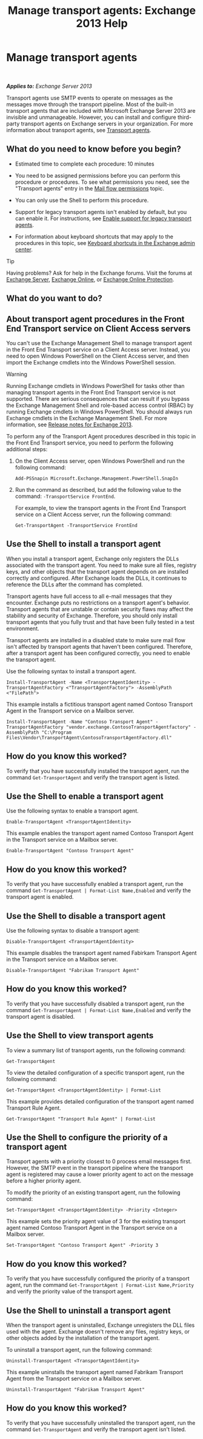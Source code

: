 ﻿---
title: 'Manage transport agents: Exchange 2013 Help'
TOCTitle: Manage transport agents
ms:assetid: f15ab7e4-015d-45b1-9c10-f733d7cd2a36
ms:mtpsurl: https://technet.microsoft.com/en-us/library/Bb125175(v=EXCHG.150)
ms:contentKeyID: 49300743
ms.date: 12/09/2016
mtps_version: v=EXCHG.150
---

# Manage transport agents

 

_**Applies to:** Exchange Server 2013_


Transport agents use SMTP events to operate on messages as the messages move through the transport pipeline. Most of the built-in transport agents that are included with Microsoft Exchange Server 2013 are invisible and unmanageable. However, you can install and configure third-party transport agents on Exchange servers in your organization. For more information about transport agents, see [Transport agents](transport-agents-exchange-2013-help.md).

## What do you need to know before you begin?

  - Estimated time to complete each procedure: 10 minutes

  - You need to be assigned permissions before you can perform this procedure or procedures. To see what permissions you need, see the "Transport agents" entry in the [Mail flow permissions](mail-flow-permissions-exchange-2013-help.md) topic.

  - You can only use the Shell to perform this procedure.

  - Support for legacy transport agents isn't enabled by default, but you can enable it. For instructions, see [Enable support for legacy transport agents](enable-support-for-legacy-transport-agents-exchange-2013-help.md).

  - For information about keyboard shortcuts that may apply to the procedures in this topic, see [Keyboard shortcuts in the Exchange admin center](keyboard-shortcuts-in-the-exchange-admin-center-exchange-online-protection-help.md).


> [!TIP]
> Having problems? Ask for help in the Exchange forums. Visit the forums at <A href="https://go.microsoft.com/fwlink/p/?linkid=60612">Exchange Server</A>, <A href="https://go.microsoft.com/fwlink/p/?linkid=267542">Exchange Online</A>, or <A href="https://go.microsoft.com/fwlink/p/?linkid=285351">Exchange Online Protection</A>.



## What do you want to do?

## About transport agent procedures in the Front End Transport service on Client Access servers

You can't use the Exchange Management Shell to manage transport agent in the Front End Transport service on a Client Access server. Instead, you need to open Windows PowerShell on the Client Access server, and then import the Exchange cmdlets into the Windows PowerShell session.


> [!WARNING]
> Running Exchange cmdlets in Windows PowerShell for tasks other than managing transport agents in the Front End Transport service is not supported. There are serious consequences that can result if you bypass the Exchange Management Shell and role-based access control (RBAC) by running Exchange cmdlets in Windows PowerShell. You should always run Exchange cmdlets in the Exchange Management Shell. For more information, see <A href="release-notes-for-exchange-2013-exchange-2013-help.md">Release notes for Exchange 2013</A>.



To perform any of the Transport Agent procedures described in this topic in the Front End Transport service, you need to perform the following additional steps:

1.  On the Client Access server, open Windows PowerShell and run the following command:
    
        Add-PSSnapin Microsoft.Exchange.Management.PowerShell.SnapIn

2.  Run the command as described, but add the following value to the command: `-TransportService FrontEnd`.
    
    For example, to view the transport agents in the Front End Transport service on a Client Access server, run the following command:
    
        Get-TransportAgent -TransportService FrontEnd

## Use the Shell to install a transport agent

When you install a transport agent, Exchange only registers the DLLs associated with the transport agent. You need to make sure all files, registry keys, and other objects that the transport agent depends on are installed correctly and configured. After Exchange loads the DLLs, it continues to reference the DLLs after the command has completed.

Transport agents have full access to all e-mail messages that they encounter. Exchange puts no restrictions on a transport agent's behavior. Transport agents that are unstable or contain security flaws may affect the stability and security of Exchange. Therefore, you should only install transport agents that you fully trust and that have been fully tested in a test environment.

Transport agents are installed in a disabled state to make sure mail flow isn't affected by transport agents that haven't been configured. Therefore, after a transport agent has been configured correctly, you need to enable the transport agent.

Use the following syntax to install a transport agent.

    Install-TransportAgent -Name <TransportAgentIdentity> -TransportAgentFactory <"TransportAgentFactory"> -AssemblyPath <"FilePath">

This example installs a fictitious transport agent named Contoso Transport Agent in the Transport service on a Mailbox server.

    Install-TransportAgent -Name "Contoso Transport Agent" -TransportAgentFactory "vendor.exchange.ContosoTransportAgentfactory" -AssemblyPath "C:\Program Files\Vendor\TransportAgent\ContosoTransportAgentFactory.dll"

## How do you know this worked?

To verify that you have successfully installed the transport agent, run the command `Get-TransportAgent` and verify the transport agent is listed.

## Use the Shell to enable a transport agent

Use the following syntax to enable a transport agent.

    Enable-TransportAgent <TransportAgentIdentity>

This example enables the transport agent named Contoso Transport Agent in the Transport service on a Mailbox server.

    Enable-TransportAgent "Contoso Transport Agent"

## How do you know this worked?

To verify that you have successfully enabled a transport agent, run the command `Get-TransportAgent | Format-List Name,Enabled` and verify the transport agent is enabled.

## Use the Shell to disable a transport agent

Use the following syntax to disable a transport agent:

    Disable-TransportAgent <TransportAgentIdentity>

This example disables the transport agent named Fabirkam Transport Agent in the Transport service on a Mailbox server.

    Disable-TransportAgent "Fabrikam Transport Agent"

## How do you know this worked?

To verify that you have successfully disabled a transport agent, run the command `Get-TransportAgent | Format-List Name,Enabled` and verify the transport agent is disabled.

## Use the Shell to view transport agents

To view a summary list of transport agents, run the following command:

    Get-TransportAgent

To view the detailed configuration of a specific transport agent, run the following command:

    Get-TransportAgent <TransportAgentIdentity> | Format-List

This example provides detailed configuration of the transport agent named Transport Rule Agent.

    Get-TransportAgent "Transport Rule Agent" | Format-List

## Use the Shell to configure the priority of a transport agent

Transport agents with a priority closest to 0 process email messages first. However, the SMTP event in the transport pipeline where the transport agent is registered may cause a lower priority agent to act on the message before a higher priority agent.

To modify the priority of an existing transport agent, run the following command:

    Set-TransportAgent <TransportAgentIdentity> -Priority <Integer>

This example sets the priority agent value of 3 for the existing transport agent named Contoso Transport Agent in the Transport service on a Mailbox server.

    Set-TransportAgent "Contoso Transport Agent" -Priority 3

## How do you know this worked?

To verify that you have successfully configured the priority of a transport agent, run the command `Get-TransportAgent | Format-List Name,Priority` and verify the priority value of the transport agent.

## Use the Shell to uninstall a transport agent

When the transport agent is uninstalled, Exchange unregisters the DLL files used with the agent. Exchange doesn't remove any files, registry keys, or other objects added by the installation of the transport agent.

To uninstall a transport agent, run the following command:

    Uninstall-TransportAgent <TransportAgentIdentity>

This example uninstalls the transport agent named Fabrikam Transport Agent from the Transport service on a Mailbox server.

    Uninstall-TransportAgent "Fabrikam Transport Agent"

## How do you know this worked?

To verify that you have successfully uninstalled the transport agent, run the command `Get-TransportAgent` and verify the transport agent isn't listed.

